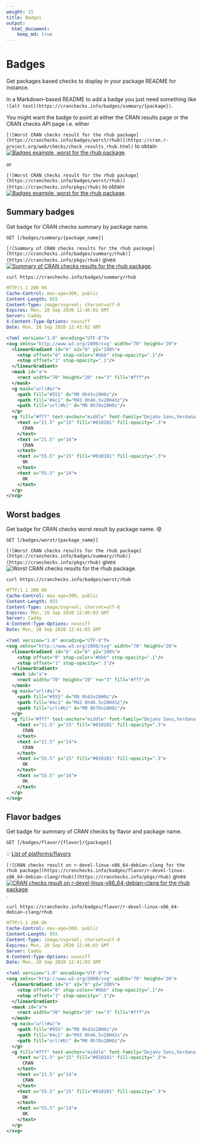 ```yaml
---
weight: 15
title: Badges
output: 
  html_document:
    keep_md: true
---
```




# Badges

Get packages based checks to display in your package README for instance.

In a Markdown-based README to add a badge you just need something like `![alt text](https://cranchecks.info/badges/summary/{package})`. 

You might want the badge to point at either the CRAN results page or the CRAN checks API page i.e. either

`[![Worst CRAN checks result for the rhub package](https://cranchecks.info/badges/worst/rhub)](https://cran.r-project.org/web/checks/check_results_rhub.html)` to obtain [![Badges example, worst for the rhub package](https://cranchecks.info/badges/worst/rhub)](https://cran.r-project.org/web/checks/check_results_rhub.html).

or

`[![Worst CRAN checks result for the rhub package](https://cranchecks.info/badges/worst/rhub)](https://cranchecks.info/pkgs/rhub)` to obtain [![Badges example, worst for the rhub package](https://cranchecks.info/badges/worst/rhub)](https://cranchecks.info/pkgs/rhub).

## Summary badges

Get badge for CRAN checks summary by package name.

`GET [/badges/summary/{package_name}]`

`[![Summary of CRAN checks results for the rhub package](https://cranchecks.info/badges/summary/rhub)](https://cranchecks.info/pkgs/rhub)` gives [![Summary of CRAN checks results for the rhub package](https://cranchecks.info/badges/summary/rhub)](https://cranchecks.info/pkgs/rhub).

```shell
curl https://cranchecks.info/badges/summary/rhub
```
```yaml
HTTP/1.1 200 OK
Cache-Control: max-age=300, public
Content-Length: 855
Content-Type: image/svg+xml; charset=utf-8
Expires: Mon, 28 Sep 2020 12:46:02 GMT
Server: Caddy
X-Content-Type-Options: nosniff
Date: Mon, 28 Sep 2020 12:41:02 GMT

```
```xml
<?xml version="1.0" encoding="UTF-8"?>
<svg xmlns="http://www.w3.org/2000/svg" width="70" height="20">
  <linearGradient id="b" x2="0" y2="100%">
    <stop offset="0" stop-color="#bbb" stop-opacity=".1"/>
    <stop offset="1" stop-opacity=".1"/>
  </linearGradient>
  <mask id="a">
    <rect width="70" height="20" rx="3" fill="#fff"/>
  </mask>
  <g mask="url(#a)">
    <path fill="#555" d="M0 0h43v20H0z"/>
    <path fill="#4c1" d="M43 0h46.5v20H43z"/>
    <path fill="url(#b)" d="M0 0h70v20H0z"/>
  </g>
  <g fill="#fff" text-anchor="middle" font-family="DejaVu Sans,Verdana,Geneva,sans-serif" font-size="11">
    <text x="21.5" y="15" fill="#010101" fill-opacity=".3">
      CRAN
    </text>
    <text x="21.5" y="14">
      CRAN
    </text>
    <text x="55.5" y="15" fill="#010101" fill-opacity=".3">
      OK
    </text>
    <text x="55.5" y="14">
      OK
    </text>
  </g>
</svg>
```

## Worst badges

Get badge for CRAN checks worst result by package name. :cold_sweat:

`GET [/badges/worst/{package_name}]`

`[![Worst CRAN checks results for the rhub package](https://cranchecks.info/badges/summary/rhub)](https://cranchecks.info/pkgs/rhub)` gives ![Worst CRAN checks results for the rhub package](https://cranchecks.info/badges/worst/rhub).



```shell
curl https://cranchecks.info/badges/worst/rhub
```
```yaml
HTTP/1.1 200 OK
Cache-Control: max-age=300, public
Content-Length: 855
Content-Type: image/svg+xml; charset=utf-8
Expires: Mon, 28 Sep 2020 12:46:03 GMT
Server: Caddy
X-Content-Type-Options: nosniff
Date: Mon, 28 Sep 2020 12:41:03 GMT

```
```xml
<?xml version="1.0" encoding="UTF-8"?>
<svg xmlns="http://www.w3.org/2000/svg" width="70" height="20">
  <linearGradient id="b" x2="0" y2="100%">
    <stop offset="0" stop-color="#bbb" stop-opacity=".1"/>
    <stop offset="1" stop-opacity=".1"/>
  </linearGradient>
  <mask id="a">
    <rect width="70" height="20" rx="3" fill="#fff"/>
  </mask>
  <g mask="url(#a)">
    <path fill="#555" d="M0 0h43v20H0z"/>
    <path fill="#4c1" d="M43 0h46.5v20H43z"/>
    <path fill="url(#b)" d="M0 0h70v20H0z"/>
  </g>
  <g fill="#fff" text-anchor="middle" font-family="DejaVu Sans,Verdana,Geneva,sans-serif" font-size="11">
    <text x="21.5" y="15" fill="#010101" fill-opacity=".3">
      CRAN
    </text>
    <text x="21.5" y="14">
      CRAN
    </text>
    <text x="55.5" y="15" fill="#010101" fill-opacity=".3">
      OK
    </text>
    <text x="55.5" y="14">
      OK
    </text>
  </g>
</svg>
```

## Flavor badges

Get badge for summary of CRAN checks by flavor and package name.

`GET [/badges/flavor/{flavor}/{package}]`

:bulb: [List of platforms/flavors](https://cran.r-project.org/web/checks/check_flavors.html)

`[![CRAN checks result on r-devel-linux-x86_64-debian-clang for the rhub package](https://cranchecks.info/badges/flavor/r-devel-linux-x86_64-debian-clang/rhub)](https://cranchecks.info/pkgs/rhub)` gives [![CRAN checks result on r-devel-linux-x86_64-debian-clang for the rhub package](https://cranchecks.info/badges/flavor/r-devel-linux-x86_64-debian-clang/rhub)](https://cranchecks.info/pkgs/rhub).

```shell
curl https://cranchecks.info/badges/flavor/r-devel-linux-x86_64-debian-clang/rhub
```
```yaml
HTTP/1.1 200 OK
Cache-Control: max-age=300, public
Content-Length: 855
Content-Type: image/svg+xml; charset=utf-8
Expires: Mon, 28 Sep 2020 12:46:03 GMT
Server: Caddy
X-Content-Type-Options: nosniff
Date: Mon, 28 Sep 2020 12:41:03 GMT

```
```xml
<?xml version="1.0" encoding="UTF-8"?>
<svg xmlns="http://www.w3.org/2000/svg" width="70" height="20">
  <linearGradient id="b" x2="0" y2="100%">
    <stop offset="0" stop-color="#bbb" stop-opacity=".1"/>
    <stop offset="1" stop-opacity=".1"/>
  </linearGradient>
  <mask id="a">
    <rect width="70" height="20" rx="3" fill="#fff"/>
  </mask>
  <g mask="url(#a)">
    <path fill="#555" d="M0 0h43v20H0z"/>
    <path fill="#4c1" d="M43 0h46.5v20H43z"/>
    <path fill="url(#b)" d="M0 0h70v20H0z"/>
  </g>
  <g fill="#fff" text-anchor="middle" font-family="DejaVu Sans,Verdana,Geneva,sans-serif" font-size="11">
    <text x="21.5" y="15" fill="#010101" fill-opacity=".3">
      CRAN
    </text>
    <text x="21.5" y="14">
      CRAN
    </text>
    <text x="55.5" y="15" fill="#010101" fill-opacity=".3">
      OK
    </text>
    <text x="55.5" y="14">
      OK
    </text>
  </g>
</svg>
```
